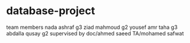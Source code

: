 # database-project
team members
nada ashraf g3
ziad mahmoud g2
yousef amr taha g3
abdalla qusay g2
supervised by doc/ahmed saeed TA/mohamed safwat
